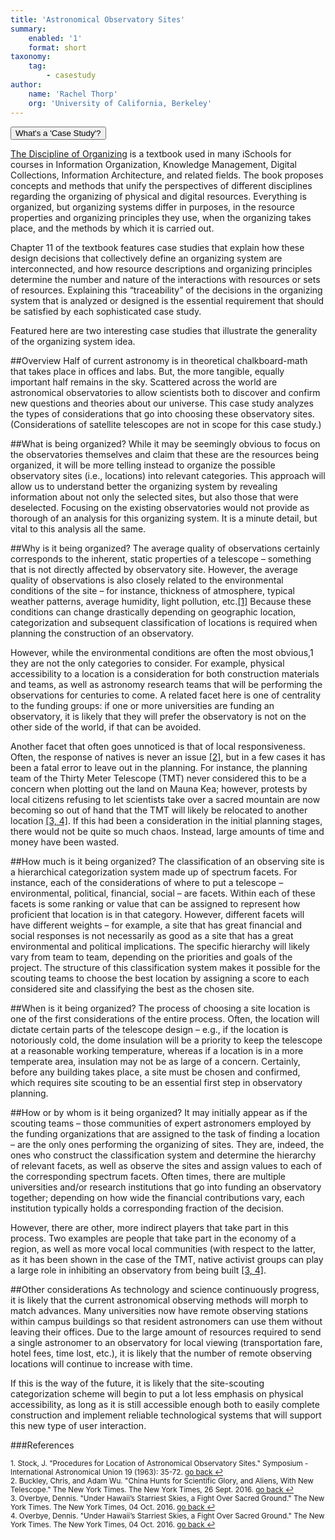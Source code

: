 ```yaml
---
title: 'Astronomical Observatory Sites'
summary:
    enabled: '1'
    format: short
taxonomy:
    tag:
        - casestudy
author:
    name: 'Rachel Thorp'
    org: 'University of California, Berkeley'
---
```

<script src="http://code.jquery.com/jquery-1.11.2.min.js"></script>

<script src="http://a11y.nicolas-hoffmann.net/modal/js/jquery-accessible-modal-window-aria.js"></script>

<button class="js-modal case-study" data-modal-prefix-class="simple-animated" data-modal-content-id="explanation" data-modal-title="What's a 'Case Study'?" data-modal-close-text="Close" data-modal-close-title="Close this modal window">What's a 'Case Study'?</button>


<div id="explanation" class="hidden modal">
<p><a href="http://disciplineoforganizing.org/">The Discipline of Organizing</a> is a textbook used in many iSchools for courses in Information Organization, Knowledge Management, Digital Collections, Information Architecture, and related fields. The book proposes concepts and methods that unify the perspectives of different disciplines regarding the organizing of physical and digital resources. Everything is organized, but organizing systems differ in purposes, in the resource properties and organizing principles they use, when the organizing takes place, and the methods by which it is carried out.</p>

<p>Chapter 11 of the textbook features case studies that explain how these design decisions that collectively define an organizing system are interconnected, and how resource descriptions and organizing principles determine the number and nature of the interactions with resources or sets of resources. Explaining this “traceability” of the decisions in the organizing system that is analyzed or designed is the essential requirement that should be satisfied by each sophisticated case study.</p>

<p>Featured here are two interesting case studies that illustrate the generality of the organizing system idea.
</p>
</div>

##Overview
Half of current astronomy is in theoretical chalkboard-math that takes place in offices and labs. But, the more tangible, equally important half remains in the sky. Scattered across the world are astronomical observatories to allow scientists both to discover and confirm new questions and theories about our universe. This case study analyzes the types of considerations that go into choosing these observatory sites. (Considerations of satellite telescopes are not in  scope for this case study.) 

##What is being organized?
While it may be seemingly obvious to focus on the observatories themselves and claim that these are the resources being organized, it will be more telling instead to organize the possible observatory sites (i.e., locations) into relevant categories. This approach will allow us to understand better the organizing system by revealing information about not only the selected sites, but also those that were deselected. Focusing on the existing observatories would not provide as thorough of an analysis for this organizing system. It is a minute detail, but vital to this analysis all the same.

##Why is it being organized?
The average quality of observations certainly corresponds to the inherent, static properties of a telescope – something that is not directly affected by observatory site. However, the average quality of observations is also closely related to the environmental conditions of the site – for instance, thickness of atmosphere, typical weather patterns, average humidity, light pollution, etc.<a href="#fn1" id="ref1">[1]</a> Because these conditions can change drastically depending on geographic location, categorization and subsequent classification of locations is required when planning the construction of an observatory.

However, while the environmental conditions are often the most obvious,1 they are not the only categories to consider. For example, physical accessibility to a location is a consideration for both construction materials and teams, as well as astronomy research teams that will be performing the observations for centuries to come. A related facet here is one of centrality to the funding groups: if one or more universities are funding an observatory, it is likely that they will prefer the observatory is not on the other side of the world, if that can be avoided.

Another facet that often goes unnoticed is that of local responsiveness. Often, the response of natives is never an issue <a href="#fn2" id="ref2">[2]</a>, but in a few cases it has been a fatal error to leave out in the planning. For instance, the planning team of the Thirty Meter Telescope (TMT) never considered this to be a concern when plotting out the land on Mauna Kea; however, protests by local citizens refusing to let scientists take over a sacred mountain are now becoming so out of hand that the TMT will likely be relocated to another location <a href="#fn3" id="ref3">[3, 4]</a>. If this had been a consideration in the initial planning stages, there would not be quite so much chaos. Instead, large amounts of time and money have been wasted.

##How much is it being organized?
The classification of an observing site is a hierarchical categorization system made up of spectrum facets. For instance, each of the considerations of where to put a telescope – environmental, political, financial, social – are facets. Within each of these facets is some ranking or value that can be assigned to represent how proficient that location is in that category. However, different facets will have different weights – for example, a site that has great financial and social responses is not necessarily as good as a site that has a great environmental and political implications. The specific hierarchy will likely vary from team to team, depending on the priorities and goals of the project. The structure of this classification system makes it possible for the scouting teams to choose the best location by assigning a score to each considered site and classifying the best as the chosen site.

##When is it being organized?
The process of choosing a site location is one of the first considerations of the entire process. Often, the location will dictate certain parts of the telescope design – e.g., if the location is notoriously cold, the dome insulation will be a priority to keep the telescope at a reasonable working temperature, whereas if a location is in a more temperate area, insulation may not be as large of a concern. Certainly, before any building takes place, a site must be chosen and confirmed, which requires site scouting to be an essential first step in observatory planning.

##How or by whom is it being organized?
It may initially appear as if the scouting teams – those communities of expert astronomers employed by the funding organizations that are assigned to the task of finding a location –  are the only ones performing the organizing of sites. They are, indeed, the ones who construct the classification system and determine the hierarchy of relevant facets, as well as observe the sites and assign values to each of the corresponding spectrum facets. Often times, there are multiple universities and/or research institutions that go into funding an observatory together; depending on how wide the financial contributions vary, each institution typically holds a corresponding fraction of the decision.

However, there are other, more indirect players that take part in this process. Two examples are people that take part in the economy of a region, as well as more vocal local communities (with respect to the latter, as it has been shown in the case of the TMT, native activist groups can play a large role in inhibiting an observatory from being built <a href="#fn3" id="ref4">[3, 4]</a>.

##Other considerations
As technology and science continuously progress, it is likely that the current astronomical observing methods will morph to match advances. Many universities now have remote observing stations within campus buildings so that resident astronomers can use them without leaving their offices. Due to the large amount of resources required to send a single astronomer to an observatory for local viewing (transportation fare, hotel fees, time lost, etc.), it is likely that the number of remote observing locations will continue to increase with time.

If this is the way of the future, it is likely that the site-scouting categorization scheme will begin to put a lot less emphasis on physical accessibility, as long as it is still accessible enough both to easily complete construction and implement reliable technological systems that will support this new type of user interaction.

###References

<sup id="fn1">1. Stock, J. "Procedures for Location of Astronomical Observatory Sites." Symposium - International Astronomical Union 19 (1963): 35-72. <a href="#ref1" title="Jump back to footnote 1 in the text."> go back ↩</a></sup><br>
<sup id="fn2">2. Buckley, Chris, and Adam Wu. "China Hunts for Scientific Glory, and Aliens, With New Telescope." The New York Times. The New York Times, 26 Sept. 2016. <a href="#ref2" title="Jump back to footnote 2 in the text."> go back ↩</a></sup><br>
<sup id="fn3">3. Overbye, Dennis. "Under Hawaii’s Starriest Skies, a Fight Over Sacred Ground." The New York Times. The New York Times, 04 Oct. 2016.  <a href="#ref3" title="Jump back to footnote 3 in the text."> go back ↩</a></sup><br>
<sup id="fn4">4. Overbye, Dennis. "Under Hawaii’s Starriest Skies, a Fight Over Sacred Ground." The New York Times. The New York Times, 04 Oct. 2016.  <a href="#ref4" title="Jump back to footnote 4 in the text."> go back ↩</a></sup><br>

<script type="text/javascript">

// from http://stackoverflow.com/questions/17534661/make-anchor-link-go-some-pixels-above-where-its-linked-to
$(document).ready(function () {
    $('a').on('click', function (e) {
        // e.preventDefault();

        var target = this.hash,
            $target = $(target);

       $('html, body').stop().animate({
        'scrollTop': $target.offset().top-100
    }, 900, 'swing', function () {
    });

       console.log(target);

       $(target).animate({backgroundColor: '#ddd1e7'});
       $(target).animate({backgroundColor: 'white'}, 4000);


        console.log(window.location);

        return false;
    });

});
</script>


